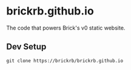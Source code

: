 # brickrb.github.io

The code that powers Brick's v0 static website.

## Dev Setup

```
git clone https://brickrb/brickrb.github.io
```
